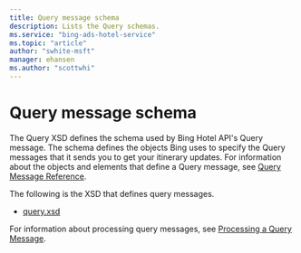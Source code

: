 ```yaml
---
title: Query message schema
description: Lists the Query schemas.
ms.service: "bing-ads-hotel-service"
ms.topic: "article"
author: "swhite-msft"
manager: ehansen
ms.author: "scottwhi"
---
```


# Query message schema

The Query XSD defines the schema used by Bing Hotel API's Query message. The schema defines the objects Bing uses to specify the Query messages that it sends you to get your itinerary updates. For information about the objects and elements that define a Query message, see [Query Message Reference](../query-message/reference.md).

The following is the XSD that defines query messages.

- [query.xsd](https://bhacstatic.blob.core.windows.net/schemas/query.xsd)

For information about processing query messages, see [Processing a Query Message](../query-message/process-query-message.md).
